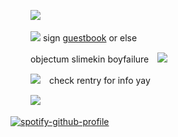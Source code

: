 　　 ![](https://64.media.tumblr.com/938916eaf7de7b3839e2928047d40203/0f41735d44b7eca8-9e/s250x400/537c9866bcaff399ec5d0305eff2df874f12a693.gif)


　 　![](https://i.postimg.cc/KYV53qtg/ax.png) sign [guestbook](https://benrey.atabook.org/) or else

　 　objectum slimekin boyfailure　![](https://64.media.tumblr.com/bfa4d2643a3db18b6d96eb070e9606cb/ed7f722f0eb47c24-ba/s75x75_c1/c9936ff28179d7335e44b291692767bdb39c6bda.webp)

　 　![](https://i.postimg.cc/qqpkTdjs/tumblr-90be7eadfc1e1919c656ce78327f4862-949d00a1-250.gif)　check rentry for info yay

　 　![](https://64.media.tumblr.com/60107231aea2557443e36afd1a1b3407/0f41735d44b7eca8-7c/s250x400/36bba01e04fbe4cfd44e9fae6abd0e116cc1c584.gif) 

[![spotify-github-profile](https://spotify-github-profile.kittinanx.com/api/view?uid=31v6otahmatphusjg6miowx3l7uy&cover_image=false&theme=default&show_offline=false&background_color=0d1117&interchange=false&bar_color_cover=true&bar_color=ffffff)](https://github.com/kittinan/spotify-github-profile)
<!---
ethubs/ethubs is a ✨ special ✨ repository because its `README.md` (this file) appears on your GitHub profile.
You can click the Preview link to take a look at your changes.
--->


